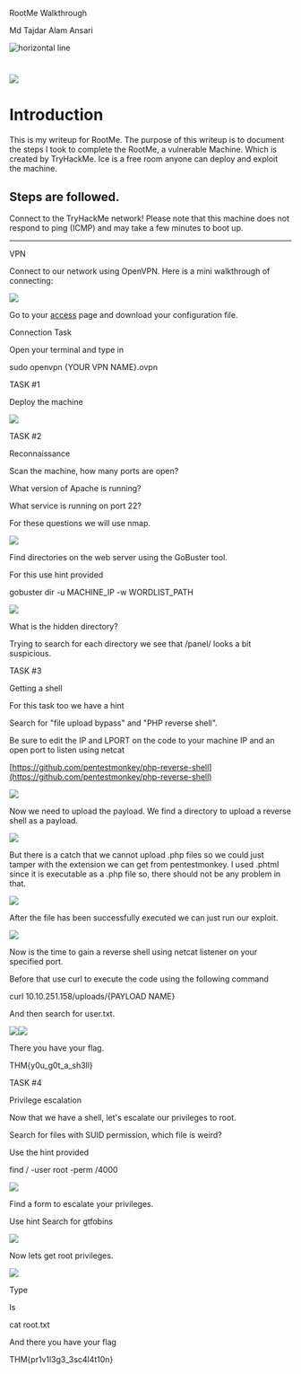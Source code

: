 RootMe Walkthrough

Md Tajdar Alam Ansari

![](https://lh5.googleusercontent.com/RoS-h3FHKr1cGWJWkM0LvudAqVK8SRv_o8KizGc8d6nH3GpfYrD7CBChPlygpQJw2ufCmEKhgTQ3HEIRlHkjWJCxV7ueMhJjGblHoD8RDXPf4kYhrQrLpjO0fxVCqka_w_d29jCb4nohpd4w9A "horizontal line")

# ![](https://lh6.googleusercontent.com/JaJq9KOx7IvWK22L8fKvlytXo-kz6MPlI9A0SOdxb-rIxiaVfYE2139BDLp8yh69OZZ012zdPE-5unTr_IIseoCslGLam6Pc4nNUpbT2biSjWdNMrKq1BPbhVXlIFRjIRj_hUT-NbFLJNYjnPg)

  

# Introduction

This is my writeup for RootMe. The purpose of this writeup is to document the steps I took to complete the RootMe, a vulnerable Machine. Which is created by TryHackMe. Ice is a free room anyone can deploy and exploit the machine.

## Steps are followed.

Connect to the TryHackMe network! Please note that this machine does not respond to ping (ICMP) and may take a few minutes to boot up.

-----------------------------------------

VPN

Connect to our network using OpenVPN. Here is a mini walkthrough of connecting:

![](https://lh4.googleusercontent.com/RIPZNR4RiNvtaQvT0tq-nw-gA_wiZM1KhJ6svKowTGF0FxYpe60Tol1-ycteQY2un5-yo4noIECzDQLg2epedOCL3RpKuu4wsr33ztBlmOav4nmgEfR1IZWSZYi3AssnVmKRvV1ej5bXrMTfug)

Go to your [access](http://tryhackme.com/access) page and download your configuration file.

  
  
  
  
  

Connection Task

Open your terminal and type in 

sudo openvpn {YOUR VPN NAME}.ovpn

TASK #1

Deploy the machine

![](https://lh3.googleusercontent.com/LbG9cBBwALrht_N4LEEOWT_su5_D9ySeoUTl79qQZ00n9C3nYhY3nGQ-zO6yuPS3uzF8BgdqQLbwgXF22a2ZPZfYXeeh2xsXm6vh6GhMfAPd0uidGvvEOgbnNnQ0f7vLR4O0SoOyBRcrQ_B3pQ)

TASK #2

Reconnaissance

Scan the machine, how many ports are open?

What version of Apache is running?

What service is running on port 22?

For these questions we will use nmap.

![](https://lh5.googleusercontent.com/HC_WUg9ZEKxmEEZKW3Fm7J1qW5IobDb4yV4vH4ifXPhjOPX-6Vto0SkHYwr1naNCyDd7CtuNDfkXAQXaw2eWfsSliJKChAsIjCFOy98VSB651Kbp498fWZp9ZHiIIsMu3aPhaaEeiXgtom0wdg)

Find directories on the web server using the GoBuster tool.

For this use hint provided

gobuster dir -u MACHINE_IP -w WORDLIST_PATH

![](https://lh6.googleusercontent.com/WfWq7lLrZlkeAzgd3IToV5qpYd5DBri95shHRd6Ub2NNL0PkblrMSpIUCWU4fnrXizUKDD3kY2M2JpsoPw7qhLgOCQSHDrcn-z8sfIrQkoN0fGgVPtLsVtSBQXSueAjg2NarczQcU3F73nShlw)

What is the hidden directory?

Trying to search for each directory we see that /panel/ looks a bit suspicious.

TASK #3

Getting a shell

For this task too we have a hint 

Search for "file upload bypass" and "PHP reverse shell".

Be sure to edit the IP and LPORT on the code to your machine IP and an open port to listen using netcat

[https://github.com/pentestmonkey/php-reverse-shell](https://github.com/pentestmonkey/php-reverse-shell)

![](https://lh4.googleusercontent.com/zVNMmCtyzgJhxFqtWEKxP9BD_fJ3c24iDnHmkdoMRDHz2IX2ryPV6ePYBuuDbGU1UQ_ZO6g9ssJ4iCU8iwgRnZG1U-TO467YB6U6BfgIdZVD9MckeFBEEdkvEKkZh90k3LQrnu-Y_P4NKrdBOg)

  

Now we need to upload the payload. We find a directory to upload a reverse shell as a payload.

![](https://lh6.googleusercontent.com/XBWQTAYqK5bQJSr_Gj6-_iczsopvaUHLjQBhX1N6hBmpohdBKqIJ81gjUBlEM_InK-dhx-fLp5BV6MUBkw5ofMgqLqnZFccZolp12Fc2GaJ15Os0-I9ByDhjRNPGiptDTZlirPuvYZN_8RdwbQ)

But there is a catch that we cannot upload .php files so we could just tamper with the extension we can get from pentestmonkey. I used .phtml since it is executable as a .php file so, there should not be any problem in that.

![](https://lh3.googleusercontent.com/8riGIrx0qWMEIDRMb1qcU1QLEpimNhcjbjPYkOdAggs5oHPz6lUyWYqXd06I3Fre27BTruJozTDr-WlwWoH3eDdnHQ7MtKDk6F11_ylUPQdYYGqnWg09tNwUyOZ9F5KtgykXsrVtmyFkGkEtiQ)

After the file has been successfully executed we can just run our exploit.

![](https://lh5.googleusercontent.com/t5w2mIXO3Ft2sxPk8X_RaCyvBzkWV2NKiZr-3h8-mhDpXgLQ90KnlsXnndthucoMhdh4ezvRGHis3ZPidmIdykVJDhsPJtdyJFK92b72kTTLBzvZvk_eVm_QFLXx06BntJAcsgfHF2VWoVdMPg)

Now is the time to gain a reverse shell using netcat listener on your specified port.

Before that use curl to execute the code using the following command

curl 10.10.251.158/uploads/{PAYLOAD NAME}

And then search for user.txt.

![](https://lh4.googleusercontent.com/zPJkc9eWTBRzwnY2YiNkSz2dCS8uAuJVmGn1Kg0ZPohmKTuWqPVTZkuyyMSKQY1xjIVDd1zKuFewyig9mAZg1YAMkNynkjlj8ityNMg_Cqh-ADD2FEmuxMUYnCUNGk2Ej6DEG_K4ndxK5zo-2w)![](https://lh5.googleusercontent.com/j4BBG7aKjEMVlNDlAgQet8TB1NjOHbJihQIBDhs3WH0ZAD0Q5hsTcfMbIhiebn-6sI1Gg4V6FHRKcpwKbk6ltp-1bZrcZbX5SYJRCSGx7YPzdmv-VLV0jzMKANYGEtzfEexTwNY9cRMB-HWr9g)

There you have your flag.

THM{y0u_g0t_a_sh3ll}

  

TASK #4

Privilege escalation

Now that we have a shell, let's escalate our privileges to root.

Search for files with SUID permission, which file is weird?

Use the hint provided

find / -user root -perm /4000

![](https://lh5.googleusercontent.com/2alsIhe4QB6kHQs_EuulOKb65dbmlsZ3owrzLfctUtR-wPe9mYwZqOLgFOauKW1pojf4GLaWeYle53Os8pDL1zHqVNQk2EudatLZ5Iph67kbwWXdZ1vygce-adm0vpe0NE5m8ooXZwwaMgesPg)

  
  

Find a form to escalate your privileges.

Use hint Search for gtfobins

![](https://lh4.googleusercontent.com/FgRowPtzd5qb_WgFs9ZfDOspQB-mrnkCX7aYM0oSiFbbi95gDyevQ2bUjzJTbs0cLghE2jCFKoB1hYCTHuq9eZb_FKVZNDOaDGViv9m_o6_LIgANFIJu_e0z4ycRgPeX05BxnSfni5TpMFCi4g)

Now lets get root privileges.

![](https://lh4.googleusercontent.com/kcqEuD487GJv0RPOjUoaS8JNTeD-69ARMAmLt87AjrX-EUWGreFHxMw4-r1H-kjK1492cPfn2CAZZ9CLcTykKSIcAwOFcKJGan_FQ6c1oqxiPfU-3vCbhE_VMLobyqn-Cbo0JpuhpTLcXj7_4Q)

Type 

ls

cat root.txt

And there you have your flag

THM{pr1v1l3g3_3sc4l4t10n}
